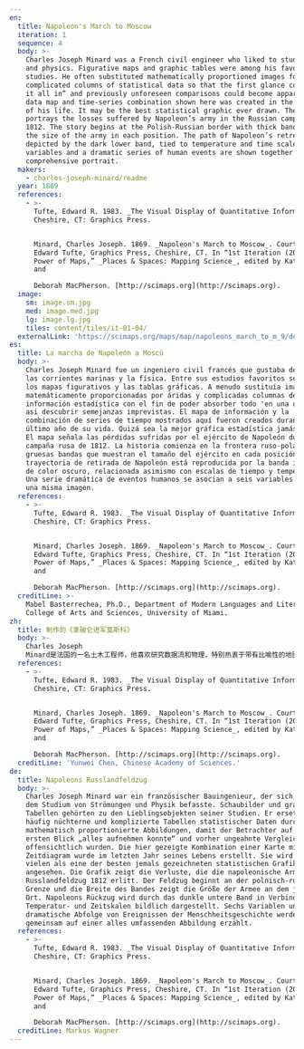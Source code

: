 ```yaml
---
en:
  title: Napoleon's March to Moscow
  iteration: 1
  sequence: 4
  body: >-
    Charles Joseph Minard was a French civil engineer who liked to study streams
    and physics. Figurative maps and graphic tables were among his favorite
    studies. He often substituted mathematically proportioned images for dry and
    complicated columns of statistical data so that the first glance could “take
    it all in” and previously unforeseen comparisons could become apparent. The
    data map and time-series combination shown here was created in the last year
    of his life. It may be the best statistical graphic ever drawn. The map
    portrays the losses suffered by Napoleon’s army in the Russian campaign of
    1812. The story begins at the Polish-Russian border with thick bands showing
    the size of the army in each position. The path of Napoleon’s retreat is
    depicted by the dark lower band, tied to temperature and time scales. Six
    variables and a dramatic series of human events are shown together in one
    comprehensive portrait.
  makers:
    - charles-joseph-minard/readme
  year: 1869
  references:
    - >-
      Tufte, Edward R. 1983. _The Visual Display of Quantitative Information_.
      Cheshire, CT: Graphics Press.


      Minard, Charles Joseph. 1869. _Napoleon's March to Moscow_. Courtesy of
      Edward Tufte, Graphics Press, Cheshire, CT. In “1st Iteration (2005): The
      Power of Maps,” _Places & Spaces: Mapping Science_, edited by Katy Börner
      and  

      Deborah MacPherson. [http://scimaps.org](http://scimaps.org).
  image:
    sm: image.sm.jpg
    med: image.med.jpg
    lg: image.lg.jpg
    tiles: content/tiles/it-01-04/
  externalLink: 'https://scimaps.org/maps/map/napoleons_march_to_m_9/detail'
es:
  title: La marcha de Napoleón a Moscú
  body: >-
    Charles Joseph Minard fue un ingeniero civil francés que gustaba de estudiar
    las corrientes marinas y la física. Entre sus estudios favoritos se contaban
    los mapas figurativos y las tablas gráficas. A menudo sustituía imágenes
    matemáticamente proporcionadas por áridas y complicadas columnas de
    información estadística con el fin de poder absorber todo 'en una ojeada' y
    asi descubrir semejanzas imprevistas. El mapa de información y la
    combinación de series de tiempo mostrados aquí fueron creados durante el
    último año de su vida. Quizá sea la mejor gráfica estadística jamás trazada.
    El mapa señala las pérdidas sufridas por el ejército de Napoleón durante la
    campaña rusa de 1812. La historia comienza en la frontera ruso-polaca con
    gruesas bandas que muestran el tamaño del ejército en cada posición. La
    trayectoria de retirada de Napoleón está reproducida por la banda inferior
    de color oscuro, relacionada asimismo con escalas de tiempo y temperatura.
    Una serie dramática de eventos humanos se asocian a seis variables dentro de
    una misma imagen.
  references:
    - >-
      Tufte, Edward R. 1983. _The Visual Display of Quantitative Information_.
      Cheshire, CT: Graphics Press.


      Minard, Charles Joseph. 1869. _Napoleon's March to Moscow_. Courtesy of
      Edward Tufte, Graphics Press, Cheshire, CT. In “1st Iteration (2005): The
      Power of Maps,” _Places & Spaces: Mapping Science_, edited by Katy Börner
      and  

      Deborah MacPherson. [http://scimaps.org](http://scimaps.org).
  creditLine: >-
    Mabel Basterrechea, Ph.D., Department of Modern Languages and Literatures,
    College of Arts and Sciences, University of Miami.
zh:
  title: 制作的《拿破仑进军莫斯科》
  body: >-
    Charles Joseph
    Minard是法国的一名土木工程师，他喜欢研究数据流和物理，特别热衷于带有比喻性的地图和图形表的研究。他经常精确地将枯燥且复杂排列的统计数据用图像来表示，以便让人第一眼便能“全部看清”它们，并使以前无法预料的事情变得比较明显。这里所示的数据地图和时间序列组合是他在生命的最后一年内创造的，它可能是史上最优秀的统计图表。该地图描绘了拿破仑的军队在1812年莫斯科攻防战中所遭受的损失，地图于波兰与俄罗斯的密林边境，显示了每个位置军队的规模。拿破仑的撤退路径由暗色带所示，在一个图中，清晰地勾勒了当时一系列戏剧性的变化。
  references:
    - >-
      Tufte, Edward R. 1983. _The Visual Display of Quantitative Information_.
      Cheshire, CT: Graphics Press.


      Minard, Charles Joseph. 1869. _Napoleon's March to Moscow_. Courtesy of
      Edward Tufte, Graphics Press, Cheshire, CT. In “1st Iteration (2005): The
      Power of Maps,” _Places & Spaces: Mapping Science_, edited by Katy Börner
      and  

      Deborah MacPherson. [http://scimaps.org](http://scimaps.org).
  creditLine: 'Yunwei Chen, Chinese Academy of Sciences.'
de:
  title: Napoleons Russlandfeldzug
  body: >-
    Charles Joseph Minard war ein französischer Bauingenieur, der sich gern mit
    dem Studium von Strömungen und Physik befasste. Schaubilder und grafische
    Tabellen gehörten zu den Lieblingsobjekten seiner Studien. Er ersetzte
    häufig nüchterne und komplizierte Tabellen statistischer Daten durch
    mathematisch proportionierte Abbildungen, damit der Betrachter auf den
    ersten Blick „alles aufnehmen konnte“ und vorher ungeahnte Vergleiche
    offensichtlich wurden. Die hier gezeigte Kombination einer Karte mit einem
    Zeitdiagram wurde im letzten Jahr seines Lebens erstellt. Sie wird von
    vielen als eine der besten jemals gezeichneten statistischen Grafiken
    angesehen. Die Grafik zeigt die Verluste, die die napoleonische Armee im
    Russlandfeldzug 1812 erlitt. Der Feldzug beginnt an der polnisch-russischen
    Grenze und die Breite des Bandes zeigt die Größe der Armee an dem jeweiligen
    Ort. Napoleons Rückzug wird durch das dunkle untere Band in Verbindung mit
    Temperatur- und Zeitskalen bildlich dargestellt. Sechs Variablen und eine
    dramatische Abfolge von Ereignissen der Menschheitsgeschichte werden
    gemeinsam auf einer alles umfassenden Abbildung erzählt.
  references:
    - >-
      Tufte, Edward R. 1983. _The Visual Display of Quantitative Information_.
      Cheshire, CT: Graphics Press.


      Minard, Charles Joseph. 1869. _Napoleon's March to Moscow_. Courtesy of
      Edward Tufte, Graphics Press, Cheshire, CT. In “1st Iteration (2005): The
      Power of Maps,” _Places & Spaces: Mapping Science_, edited by Katy Börner
      and  

      Deborah MacPherson. [http://scimaps.org](http://scimaps.org).
  creditLine: Markus Wagner
---
```

